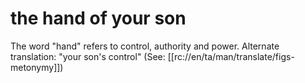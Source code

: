 # the hand of your son

The word "hand" refers to control, authority and power. Alternate translation: "your son's control" (See: [[rc://en/ta/man/translate/figs-metonymy]])

